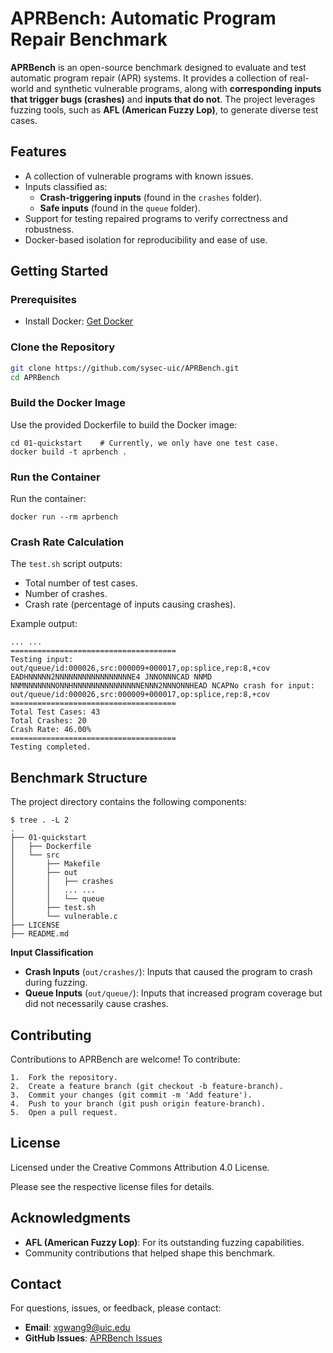 # **APRBench: Automatic Program Repair Benchmark**

**APRBench** is an open-source benchmark designed to evaluate and test automatic program repair (APR) systems. It provides a collection of real-world and synthetic vulnerable programs, along with **corresponding inputs that trigger bugs (crashes)** and **inputs that do not**. The project leverages fuzzing tools, such as **AFL (American Fuzzy Lop)**, to generate diverse test cases.

## **Features**
- A collection of vulnerable programs with known issues.
- Inputs classified as:
  - **Crash-triggering inputs** (found in the `crashes` folder).
  - **Safe inputs** (found in the `queue` folder).
- Support for testing repaired programs to verify correctness and robustness.
- Docker-based isolation for reproducibility and ease of use.

## **Getting Started**

### **Prerequisites**
- Install Docker: [Get Docker](https://docs.docker.com/get-docker/)

### **Clone the Repository**
```bash
git clone https://github.com/sysec-uic/APRBench.git
cd APRBench
```

### **Build the Docker Image**
Use the provided Dockerfile to build the Docker image:
```
cd 01-quickstart    # Currently, we only have one test case.
docker build -t aprbench .
```

### **Run the Container**

Run the container:

```
docker run --rm aprbench
```

### **Crash Rate Calculation**
The `test.sh` script outputs:
- Total number of test cases.
- Number of crashes.
- Crash rate (percentage of inputs causing crashes).

Example output:
```
... ...
=====================================
Testing input: out/queue/id:000026,src:000009+000017,op:splice,rep:8,+cov
EADHNNNNN2NNNNNNNNNNNNNNNNNE4 JNNONNNCAD NNMD NNMNNNNNNNONNHNNNNNNNNNNNNNNNENNN2NNNONNHEAD NCAPNo crash for input: out/queue/id:000026,src:000009+000017,op:splice,rep:8,+cov
=====================================
Total Test Cases: 43
Total Crashes: 20
Crash Rate: 46.00%
=====================================
Testing completed.
```

## **Benchmark Structure**
The project directory contains the following components:
```
$ tree . -L 2 
.                  
├── 01-quickstart    
│   ├── Dockerfile
│   └── src
│       ├── Makefile
│       ├── out
│       │   ├── crashes
│       │   ... ...
│       │   └── queue
│       ├── test.sh
│       └── vulnerable.c
├── LICENSE         
├── README.md
```

**Input Classification**

- **Crash Inputs** (`out/crashes/`):
Inputs that caused the program to crash during fuzzing.
- **Queue Inputs** (`out/queue/`):
Inputs that increased program coverage but did not necessarily cause crashes.

## **Contributing**

Contributions to APRBench are welcome! To contribute:

	1.	Fork the repository.
	2.	Create a feature branch (git checkout -b feature-branch).
	3.	Commit your changes (git commit -m 'Add feature').
	4.	Push to your branch (git push origin feature-branch).
	5.	Open a pull request.

## **License**
Licensed under the Creative Commons Attribution 4.0 License.

Please see the respective license files for details.

## **Acknowledgments**
- **AFL (American Fuzzy Lop)**: For its outstanding fuzzing capabilities.
- Community contributions that helped shape this benchmark.

## **Contact**

For questions, issues, or feedback, please contact:

- **Email**: xgwang9@uic.edu
- **GitHub Issues**: [APRBench Issues](https://github.com/sysec-uic/APRBench/issues)